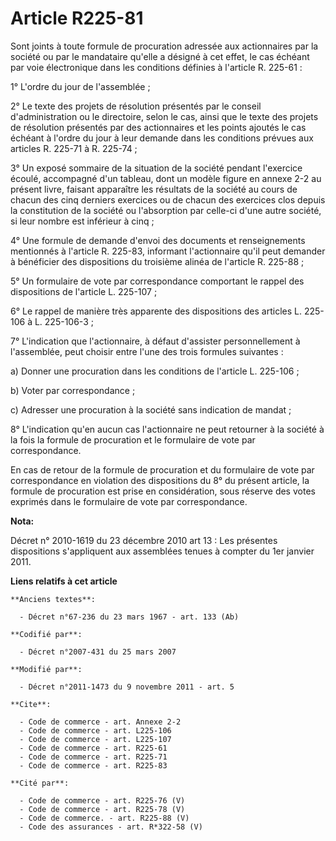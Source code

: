 # Article R225-81

Sont joints à toute formule de procuration adressée aux actionnaires par la société ou par le mandataire qu'elle a désigné à
cet effet, le cas échéant par voie électronique dans les conditions définies à l'article R. 225-61 : 

1° L'ordre du jour de l'assemblée ; 

2° Le texte des projets de résolution présentés par le conseil d'administration ou le directoire, selon le cas, ainsi que le
texte des projets de résolution présentés par des actionnaires et les points ajoutés le cas échéant à l'ordre du jour à leur
demande dans les conditions prévues aux articles R. 225-71 à R. 225-74 ; 

3° Un exposé sommaire de la situation de la société pendant l'exercice écoulé, accompagné d'un tableau, dont un modèle figure
en annexe 2-2 au présent livre, faisant apparaître les résultats de la société au cours de chacun des cinq derniers exercices
ou de chacun des exercices clos depuis la constitution de la société ou l'absorption par celle-ci d'une autre société, si
leur nombre est inférieur à cinq ; 

4° Une formule de demande d'envoi des documents et renseignements mentionnés à l'article R. 225-83, informant l'actionnaire
qu'il peut demander à bénéficier des dispositions du troisième alinéa de l'article R. 225-88 ; 

5° Un formulaire de vote par correspondance comportant le rappel des dispositions de l'article L. 225-107 ; 

6° Le rappel de manière très apparente des dispositions des articles L. 225-106 à L. 225-106-3 ; 

7° L'indication que l'actionnaire, à défaut d'assister personnellement à l'assemblée, peut choisir entre l'une des trois
formules suivantes : 

a) Donner une procuration dans les conditions de l'article L. 225-106 ; 

b) Voter par correspondance ; 

c) Adresser une procuration à la société sans indication de mandat ; 

8° L'indication qu'en aucun cas l'actionnaire ne peut retourner à la société à la fois la formule de procuration et le
formulaire de vote par correspondance. 

En cas de retour de la formule de procuration et du formulaire de vote par correspondance en violation des dispositions du 8°
du présent article, la formule de procuration est prise en considération, sous réserve des votes exprimés dans le formulaire
de vote par correspondance.

**Nota:**

Décret n° 2010-1619 du 23 décembre 2010 art 13 : Les présentes dispositions s'appliquent aux assemblées tenues à compter du
1er janvier 2011.

**Liens relatifs à cet article**

	**Anciens textes**:

	  - Décret n°67-236 du 23 mars 1967 - art. 133 (Ab)

	**Codifié par**:

	  - Décret n°2007-431 du 25 mars 2007

	**Modifié par**:

	  - Décret n°2011-1473 du 9 novembre 2011 - art. 5

	**Cite**:

	  - Code de commerce - art. Annexe 2-2
	  - Code de commerce - art. L225-106
	  - Code de commerce - art. L225-107
	  - Code de commerce - art. R225-61
	  - Code de commerce - art. R225-71
	  - Code de commerce - art. R225-83

	**Cité par**:

	  - Code de commerce - art. R225-76 (V)
	  - Code de commerce - art. R225-78 (V)
	  - Code de commerce. - art. R225-88 (V)
	  - Code des assurances - art. R*322-58 (V)
